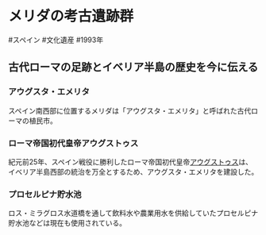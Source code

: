 # メリダの考古遺跡群
#スペイン #文化遺産 #1993年 
## 古代ローマの足跡とイベリア半島の歴史を今に伝える
### アウグスタ・エメリタ
スペイン南西部に位置するメリダは「アウグスタ・エメリタ」と呼ばれた古代ローマの植民市。
### ローマ帝国初代皇帝アウグストゥス
紀元前25年、スペイン戦役に勝利したローマ帝国初代皇帝[アウグストゥス](../terms/アウグストゥス.md)は、イベリア半島西部の統治を万全とするため、アウグスタ・エメリタを建設した。
### プロセルピナ貯水池
ロス・ミラグロス水道橋を通して飲料水や農業用水を供給していたプロセルピナ貯水池などは現在も使用されている。